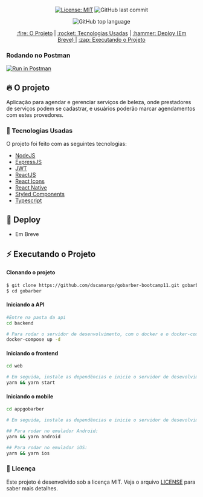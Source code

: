 <div align="center" style="margin: 20px;">

[![License: MIT](https://img.shields.io/badge/License-MIT-yellow.svg)](LICENSE.md)
![GitHub last commit](https://img.shields.io/github/last-commit/dscamargo/gobarber-bootcamp11?color=blue&style=flat-square)
<!-- [![Codacy Badge](https://app.codacy.com/project/badge/Grade/30e0ef7a3c2146498723e53c9fcaeda7)](https://www.codacy.com/manual/jvictorfarias/GoBarber_2?utm_source=github.com&amp;utm_medium=referral&amp;utm_content=jvictorfarias/GoBarber&amp;utm_campaign=Badge_Grade) -->
![GitHub top language](https://img.shields.io/github/languages/top/dscamargo/gobarber-bootcamp11?style=flat-square)


<p align="center" >
  <a href="#fire-o-projeto"> :fire: O Projeto</a> |
  <a href="#rocket-tecnologias-usadas"> :rocket: Tecnologias Usadas</a> |
  <a href="#hammer-deploy"> :hammer: Deploy (Em Breve) </a> |
  <a href="#zap-executando-o-projeto"> :zap: Executando o Projeto </a> 
</p>

</div>

### Rodando no Postman
[![Run in Postman](https://s3.amazonaws.com/postman-static/run-button.png)](https://app.getpostman.com/run-collection/e7a628aca2ae18361226)

## :fire: O projeto

Aplicação para agendar e gerenciar serviços de beleza, onde prestadores de serviços podem se cadastrar,
e usuários poderão marcar agendamentos com estes provedores.

### :rocket: Tecnologias Usadas

O projeto foi feito com as seguintes tecnologias:

- [NodeJS](https://nodejs.org/en/)
- [ExpressJS](https://expressjs.com/pt-br/)
- [JWT](https://jwt.io/)
- [ReactJS](https://pt-br.reactjs.org/)
- [React Icons](https://react-icons.github.io/react-icons/)
- [React Native](https://reactnative.dev/)
- [Styled Components](https://styled-components.com/)
- [Typescript](https://www.typescriptlang.org/)

## :hammer: Deploy
- Em Breve

## :zap: Executando o Projeto
#### Clonando o projeto
```sh
$ git clone https://github.com/dscamargo/gobarber-bootcamp11.git gobarber
$ cd gobarber
```
#### Iniciando a API
```sh
#Entre na pasta da api
cd backend

# Para rodar o servidor de desenvolvimento, com o docker e o docker-compose instalado na sua máquina, rode o comando:
docker-compose up -d
```
<!-- #### Iniciando o Frontend
```sh
$ cd web
$ yarn && yarn start
```
#### Iniciando o Mobile(Android)
```sh
$ cd mobile
$ yarn && yarn android && yarn start
``` -->

#### Iniciando o frontend
```sh
cd web

# Em seguida, instale as dependências e inicie o servidor de desevolvimento com o comando:
yarn && yarn start
```

#### Iniciando o mobile
```sh
cd appgobarber

# Em seguida, instale as dependências e inicie o servidor de desevolvimento de acordo com o seu emulador:

## Para rodar no emulador Android:
yarn && yarn android

## Para rodar no emulador iOS:
yarn && yarn ios
```

### :memo: Licença

Este projeto é desenvolvido sob a licença MIT. Veja o arquivo [LICENSE](LICENSE.md) para saber mais detalhes.